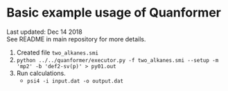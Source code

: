 
# Basic example usage of Quanformer

Last updated: Dec 14 2018  
See README in main repository for more details.

1. Created file `two_alkanes.smi`
2. `python ../../quanformer/executor.py -f two_alkanes.smi --setup -m 'mp2' -b 'def2-sv(p)' > py01.out`
3. Run calculations.
    * `psi4 -i input.dat -o output.dat`

